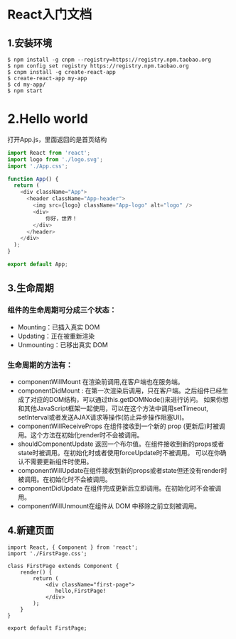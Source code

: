 # React入门文档

## 1.安装环境
```
$ npm install -g cnpm --registry=https://registry.npm.taobao.org
$ npm config set registry https://registry.npm.taobao.org
$ cnpm install -g create-react-app
$ create-react-app my-app
$ cd my-app/
$ npm start
```

# 2.Hello world

打开App.js，里面返回的是首页结构
```javascript
import React from 'react';
import logo from './logo.svg';
import './App.css';

function App() {
  return (
    <div className="App">
      <header className="App-header">
        <img src={logo} className="App-logo" alt="logo" />
        <div>
            你好，世界！
        </div>
      </header>
    </div>
  );
}

export default App;
```

## 3.生命周期

### 组件的生命周期可分成三个状态：
 * Mounting：已插入真实 DOM
 * Updating：正在被重新渲染
 * Unmounting：已移出真实 DOM
### 生命周期的方法有：

* componentWillMount 在渲染前调用,在客户端也在服务端。
* componentDidMount : 在第一次渲染后调用，只在客户端。之后组件已经生成了对应的DOM结构，可以通过this.getDOMNode()来进行访问。 如果你想和其他JavaScript框架一起使用，可以在这个方法中调用setTimeout, setInterval或者发送AJAX请求等操作(防止异步操作阻塞UI)。
* componentWillReceiveProps 在组件接收到一个新的 prop (更新后)时被调用。这个方法在初始化render时不会被调用。
* shouldComponentUpdate 返回一个布尔值。在组件接收到新的props或者state时被调用。在初始化时或者使用forceUpdate时不被调用。
可以在你确认不需要更新组件时使用。
* componentWillUpdate在组件接收到新的props或者state但还没有render时被调用。在初始化时不会被调用。
* componentDidUpdate 在组件完成更新后立即调用。在初始化时不会被调用。
* componentWillUnmount在组件从 DOM 中移除之前立刻被调用。

## 4.新建页面
```
import React, { Component } from 'react';
import './FirstPage.css';

class FirstPage extends Component {
    render() {
        return (
            <div className="first-page">
               hello,FirstPage!
            </div>
        );
    }
}

export default FirstPage;
```

